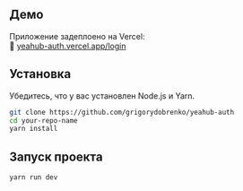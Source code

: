## Демо

Приложение задеплоено на Vercel:  
🔗 [yeahub-auth.vercel.app/login](https://yeahub-auth.vercel.app/login)

## Установка

Убедитесь, что у вас установлен Node.js и Yarn.

```bash
git clone https://github.com/grigorydobrenko/yeahub-auth
cd your-repo-name
yarn install
```

##  Запуск проекта

```bash
yarn run dev
```


